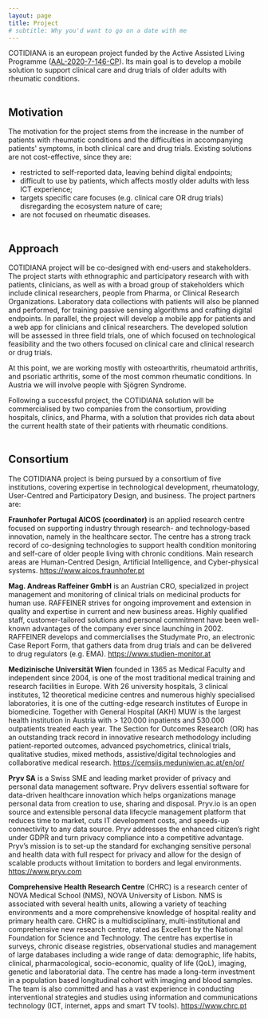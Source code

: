 ```yaml
---
layout: page
title: Project
# subtitle: Why you'd want to go on a date with me
---
```



COTIDIANA is an european project funded by the Active Assisted Living Programme ([AAL-2020-7-146-CP](http://www.aal-europe.eu/projects/cotidiana/)). Its main goal is to develop a mobile solution to support clinical care and drug trials of older adults with rheumatic conditions.<br/><br/>

## Motivation

The motivation for the project stems from the increase in the number of patients with rheumatic conditions and the difficulties in accompanying patients' symptoms, in both clinical care and drug trials. Existing solutions are not cost-effective, since they are:
* restricted to self-reported data, leaving behind digital endpoints;
* difficult to use by patients, which affects mostly older adults with less ICT experience;
* targets specific care focuses (e.g. clinical care OR drug trials) disregarding the ecosystem nature of care; 
* are not focused on rheumatic diseases.<br/><br/>


## Approach

COTIDIANA project will be co-designed with end-users and stakeholders. The project starts with ethnographic and participatory research with with patients, clinicians, as well as with a broad group of stakeholders which include clinical researchers, people from Pharma, or Clinical Research Organizations. Laboratory data collections with patients will also be planned and performed, for training passive sensing algorithms and crafting digital endpoints. In parallel, the project will develop a mobile app for patients and a web app for clinicians and clinical researchers. The developed solution will be assessed in three field trials, one of which focused on technological feasibility and the two others focused on clinical care and clinical research or drug trials.

At this point, we are working mostly with osteoarthritis, rheumatoid arthritis, and psoriatic arthritis, some of the most common rheumatic conditions. In Austria we will involve people with Sjögren Syndrome.

Following a successful project, the COTIDIANA solution will be commercialised by two companies from the consortium, providing hospitals, clinics, and Pharma, with a solution that provides rich data about the current health state of their patients with rheumatic conditions.<br/><br/>


## Consortium

The COTIDIANA project is being pursued by a consortium of five institutions, covering expertise in technological development, rheumatology, User-Centred and Participatory Design, and business. The project partners are:


**Fraunhofer Portugal AICOS (coordinator)** is an applied research centre focused on supporting industry through research- and technology-based innovation, namely in the healthcare sector. The centre has a strong track record of co-designing technologies to support health condition monitoring and self-care of older people living with chronic conditions. Main research areas are Human-Centred Design, Artificial Intelligence, and Cyber-physical systems. <https://www.aicos.fraunhofer.pt>

**Mag. Andreas Raffeiner GmbH** is an Austrian CRO, specialized in project management and monitoring of clinical trials on medicinal products for human use. RAFFEINER strives for ongoing improvement and extension in quality and expertise in current and new business areas. Highly qualified staff, customer-tailored solutions and personal commitment have been well-known advantages of the company ever since launching in 2002. RAFFEINER develops and commercialises the Studymate Pro, an electronic Case Report Form, that gathers data from drug trials and can be delivered to drug regulators (e.g. EMA). <https://www.studien-monitor.at>

**Medizinische Universität Wien** founded in 1365 as Medical Faculty and independent since 2004, is one of the most traditional medical training and research facilities in Europe. With 26 university hospitals, 3 clinical institutes, 12 theoretical medicine centres and numerous highly specialised laboratories, it is one of the cutting-edge research institutes of Europe in biomedicine. Together with General Hospital (AKH) MUW is the largest health institution in Austria with > 120.000 inpatients and 530.000 outpatients treated each year. The Section for Outcomes Research (OR) has an outstanding track record in innovative research methodology including patient-reported outcomes, advanced psychometrics, clinical trials, qualitative studies, mixed methods, assistive/digital technologies and collaborative medical research. <https://cemsiis.meduniwien.ac.at/en/or/>

**Pryv SA** is a Swiss SME and leading market provider of privacy and personal data management software. Pryv delivers essential software for data-driven healthcare innovation which helps organizations manage personal data from creation to use, sharing and disposal. Pryv.io is an open source and extensible personal data lifecycle management platform that reduces time to market, cuts IT development costs, and speeds-up connectivity to any data source. Pryv addresses the enhanced citizen’s right under GDPR and turn privacy compliance into a competitive advantage. Pryv’s mission is to set-up the standard for exchanging sensitive personal and health data with full respect for privacy and allow for the design of scalable products without limitation to borders and legal environments. <https://www.pryv.com>

**Comprehensive Health Research Centre** (CHRC) is a research center of NOVA Medical School (NMS), NOVA University of Lisbon. NMS is associated with several health units, allowing a variety of teaching environments and a more comprehensive knowledge of hospital reality and primary health care. CHRC is a multidisciplinary, multi-institutional and comprehensive new research centre, rated as Excellent by the National Foundation for Science and Technology. The centre has expertise in surveys, chronic disease registries, observational studies and management of large databases including a wide range of data: demographic, life habits, clinical, pharmacological, socio-economic, quality of life (QoL), imaging, genetic and laboratorial data. The centre has made a long-term investment in a population based longitudinal cohort with imaging and blood samples. The team is also committed and has a vast experience in conducting interventional strategies and studies using information and communications technology (ICT, internet, apps and smart TV tools). <https://www.chrc.pt>



